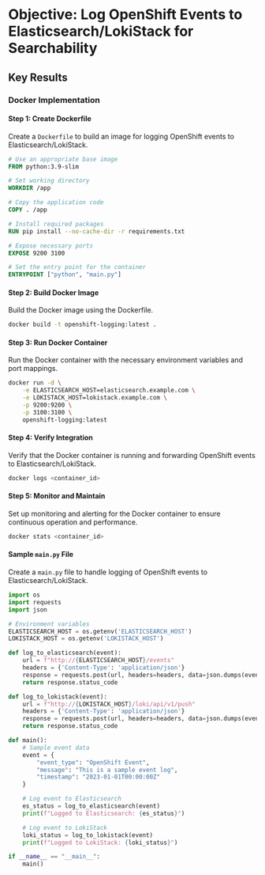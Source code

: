 # Objective: Log OpenShift Events to Elasticsearch/LokiStack for Searchability

## Key Results

### Docker Implementation

#### Step 1: Create Dockerfile
Create a `Dockerfile` to build an image for logging OpenShift events to Elasticsearch/LokiStack.

```Dockerfile
# Use an appropriate base image
FROM python:3.9-slim

# Set working directory
WORKDIR /app

# Copy the application code
COPY . /app

# Install required packages
RUN pip install --no-cache-dir -r requirements.txt

# Expose necessary ports
EXPOSE 9200 3100

# Set the entry point for the container
ENTRYPOINT ["python", "main.py"]
```

#### Step 2: Build Docker Image
Build the Docker image using the Dockerfile.

```sh
docker build -t openshift-logging:latest .
```

#### Step 3: Run Docker Container
Run the Docker container with the necessary environment variables and port mappings.

```sh
docker run -d \
    -e ELASTICSEARCH_HOST=elasticsearch.example.com \
    -e LOKISTACK_HOST=lokistack.example.com \
    -p 9200:9200 \
    -p 3100:3100 \
    openshift-logging:latest
```

#### Step 4: Verify Integration
Verify that the Docker container is running and forwarding OpenShift events to Elasticsearch/LokiStack.

```sh
docker logs <container_id>
```

#### Step 5: Monitor and Maintain
Set up monitoring and alerting for the Docker container to ensure continuous operation and performance.

```sh
docker stats <container_id>
```

#### Sample `main.py` File
Create a `main.py` file to handle logging of OpenShift events to Elasticsearch/LokiStack.

```python
import os
import requests
import json

# Environment variables
ELASTICSEARCH_HOST = os.getenv('ELASTICSEARCH_HOST')
LOKISTACK_HOST = os.getenv('LOKISTACK_HOST')

def log_to_elasticsearch(event):
    url = f"http://{ELASTICSEARCH_HOST}/events"
    headers = {'Content-Type': 'application/json'}
    response = requests.post(url, headers=headers, data=json.dumps(event))
    return response.status_code

def log_to_lokistack(event):
    url = f"http://{LOKISTACK_HOST}/loki/api/v1/push"
    headers = {'Content-Type': 'application/json'}
    response = requests.post(url, headers=headers, data=json.dumps(event))
    return response.status_code

def main():
    # Sample event data
    event = {
        "event_type": "OpenShift Event",
        "message": "This is a sample event log",
        "timestamp": "2023-01-01T00:00:00Z"
    }

    # Log event to Elasticsearch
    es_status = log_to_elasticsearch(event)
    print(f"Logged to Elasticsearch: {es_status}")

    # Log event to LokiStack
    loki_status = log_to_lokistack(event)
    print(f"Logged to LokiStack: {loki_status}")

if __name__ == "__main__":
    main()
```